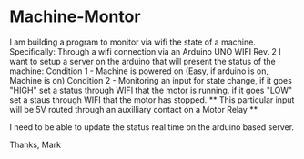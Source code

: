 # Machine-Montor
I am building a program to monitor via wifi the state of a machine.
 Specifically:
 Through a wifi connection via an Arduino UNO WIFI Rev. 2
 I want to setup a server on the arduino that will present the status of the machine:
 Condition 1 - Machine is powered on (Easy, if arduino is on, Machine is on)
 Condition 2 - Monitoring an input for state change, 
                if it goes "HIGH" set a status through WIFI that the motor is running.
                if it goes "LOW" set a staus through WIFI that the motor has stopped.
                  ** This particular input will be 5V routed through an auxilliary contact on a Motor Relay **

I need to be able to update the status real time on the arduino based server.

Thanks,
Mark
